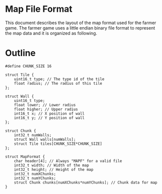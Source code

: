 Map File Format
===============

This document describes the layout of the map format used for the farmer
game. The farmer game uses a little endian binary file format to represent
the map data and it is organized as following.

# Outline
```
#define CHUNK_SIZE 16

struct Tile {
    uint16_t type; // The type id of the tile
    float radius; // The radius of this tile
};

struct Wall {
    uint16_t type;
    float lower; // Lower radius
    float higher; // Upper radius
    int16_t x; // X position of wall
    int16_t y; // Y position of wall
};

struct Chunk {
    int32_t numWalls;
    struct Wall walls[numWalls];
    struct Tile tiles[CHUNK_SIZE*CHUNK_SIZE]
};

struct MapFormat {
    char header[4]; // Always "MAPF" for a valid file
    int32_t width; // Width of the map
    int32_t height; // Height of the map
    int32_t numXChunks;
    int32_t numYChunks;
    struct Chunk chunks[numXChunks*numYChunks]; // Chunk data for map
}
```
